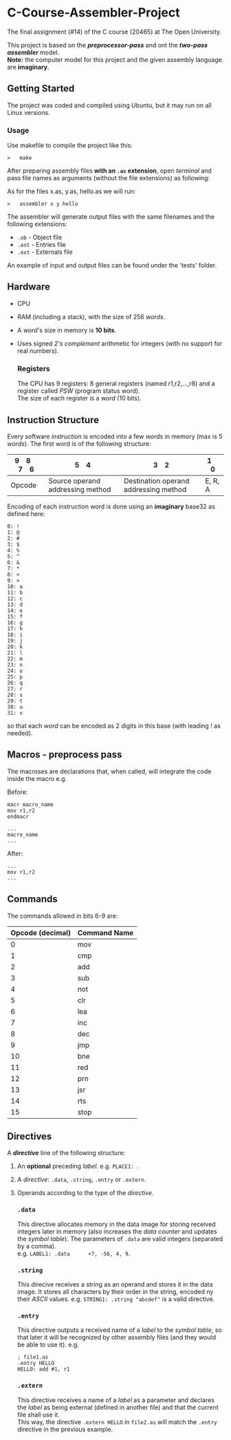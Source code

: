 # C-Course-Assembler-Project
The final assignment (#14) of the C course (20465) at The Open University.  

This project is based on the **_preprocessor-pass_** and ont the **_two-pass assembler_** model.  
**Note:** the computer model for this project and the given assembly language are **imaginary**.

## Getting Started

The project was coded and compiled using Ubuntu, but it may run on all Linux versions.

### Usage

Use makefile to compile the project like this:
```
>   make
```

After preparing assembly files **with an `.as` extension**, open *terminal* and pass file names as arguments (without the file extensions) as following:

As for the files x.as, y.as, hello.as we will run:
```
>   assembler x y hello
```
The assembler will generate output files with the same filenames and the following extensions:  
- `.ob` - Object file
- `.ent` - Entries file
- `.ext` - Externals file

An example of input and output files can be found under the 'tests' folder.

## Hardware
- CPU
- RAM (including a stack), with the size of 256 *words*.
- A *word*'s size in memory is **10 bits**.
- Uses signed *2's complement* arithmetic for integers (with no support for real numbers).

   ### Registers
   The CPU has 9 registers: 8 general registers (named r1,r2,...,r8) and a register called *PSW* (program status word).  
   The size of each register is a *word* (10 bits).  

## Instruction Structure
Every software *instruction* is encoded into a few *words* in memory (max is 5 *words*).
The first word is of the following structure:

|  9&emsp;8&emsp;7&emsp;6  |  5&emsp;4  |  3&emsp;2  |  1&emsp;0  |
| ------------------------ | ---------- | ---------- | ---------- |
|          Opcode          | Source operand addressing method | Destination operand addressing method | E, R, A

Encoding of each instruction word is done using an **imaginary** base32 as defined here:
```
0: !   
1: @
2: #
3: $
4: %
5: ^
6: &
7: *
8: <
9: >
10: a
11: b
12: c
13: d
14: e
15: f
16: g
17: h
18: i
19: j
20: k
21: l
22: m
23: n
24: o
25: p
26: q
27: r
28: s
29: t
30: u
31: v
```
so that each *word* can be encoded as 2 digits in this base (with leading ! as needed).

## Macros - preprocess pass
The macroses are declarations that, when called, will integrate the code inside the macro
e.g.

Before:
```
macr macro_name
mov r1,r2
endmacr

...
macro_name
...
```
After:
```
...
mov r1,r2
...

```
## Commands
The commands allowed in bits 6-9 are:

| Opcode (decimal) | Command Name |
| ---------------- | ------------ |
|	0	|	mov	|
|	1	|	cmp	|
|	2	|	add	|
|	3	|	sub	|
|	4	|	not	|
|	5	|	clr	|
|	6	|	lea	|
|	7	|	inc	|
|	8	|	dec	|
|	9	|	jmp	|
|	10	|	bne	|
|	11	|	red	|
|	12	|	prn	|
|	13	|	jsr	|
|	14	|	rts	|
|	15	|	stop	|

## Directives
A **_directive_** line of the following structure:

1. An **optional** preceding *label*. e.g. `PLACE1: `.
2. A _directive_: `.data`, `.string`, `.entry` or `.extern`.
3. Operands according to the type of the *directive*.

   ### `.data`
   This directive allocates memory in the data image for storing received integers later in memory (also increases the _data counter_ and updates the _symbol table_).
   The parameters of `.data` are valid integers (separated by a comma).  
   e.g. `LABEL1: .data      +7, -56, 4, 9`.
   
   ### `.string`
   This direcive receives a string as an operand and stores it in the data image. It stores all characters by their order in the string, encoded ny their *ASCII* values.
   e.g. `STRING1: .string "abcdef"` is a valid directive.
   
   ### `.entry`
   This directive outputs a received name of a *label* to the *symbol table*, so that later it will be recognized by other assembly files (and they would be able to use it).
   e.g. 
   ```
   ; file1.as
   .entry HELLO
   HELLO: add #1, r1 
   ```
   ### `.extern`
   This directive receives a name of a *label* as a parameter and declares the *label* as being external (defined in another file) and that the current file shall use it.  
   This way, the directive `.extern HELLO` in `file2.as` will match the `.entry` directive in the previous example.
